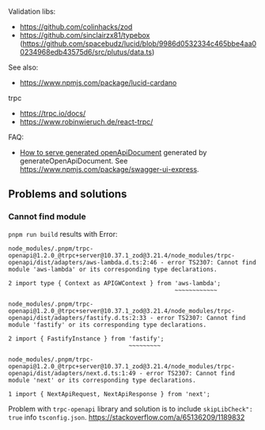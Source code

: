 Validation libs:
- https://github.com/colinhacks/zod
- https://github.com/sinclairzx81/typebox (https://github.com/spacebudz/lucid/blob/9986d0532334c465bbe4aa00234968edb43575d6/src/plutus/data.ts)

See also:
- https://www.npmjs.com/package/lucid-cardano

trpc
- https://trpc.io/docs/
- https://www.robinwieruch.de/react-trpc/


FAQ:
- [How to serve generated openApiDocument](https://github.com/prosepilot/trpc-openapi/issues/300) generated by generateOpenApiDocument. See https://www.npmjs.com/package/swagger-ui-express.

## Problems and solutions

### Cannot find module

`pnpm run build` results with Error:

```
node_modules/.pnpm/trpc-openapi@1.2.0_@trpc+server@10.37.1_zod@3.21.4/node_modules/trpc-openapi/dist/adapters/aws-lambda.d.ts:2:46 - error TS2307: Cannot find module 'aws-lambda' or its corresponding type declarations.

2 import type { Context as APIGWContext } from 'aws-lambda';
                                               ~~~~~~~~~~~~

node_modules/.pnpm/trpc-openapi@1.2.0_@trpc+server@10.37.1_zod@3.21.4/node_modules/trpc-openapi/dist/adapters/fastify.d.ts:2:33 - error TS2307: Cannot find module 'fastify' or its corresponding type declarations.

2 import { FastifyInstance } from 'fastify';
                                  ~~~~~~~~~

node_modules/.pnpm/trpc-openapi@1.2.0_@trpc+server@10.37.1_zod@3.21.4/node_modules/trpc-openapi/dist/adapters/next.d.ts:1:49 - error TS2307: Cannot find module 'next' or its corresponding type declarations.

1 import { NextApiRequest, NextApiResponse } from 'next';
```

Problem with `trpc-openapi` library and solution is to include `skipLibCheck": true` info `tsconfig.json`. https://stackoverflow.com/a/65136209/1189832